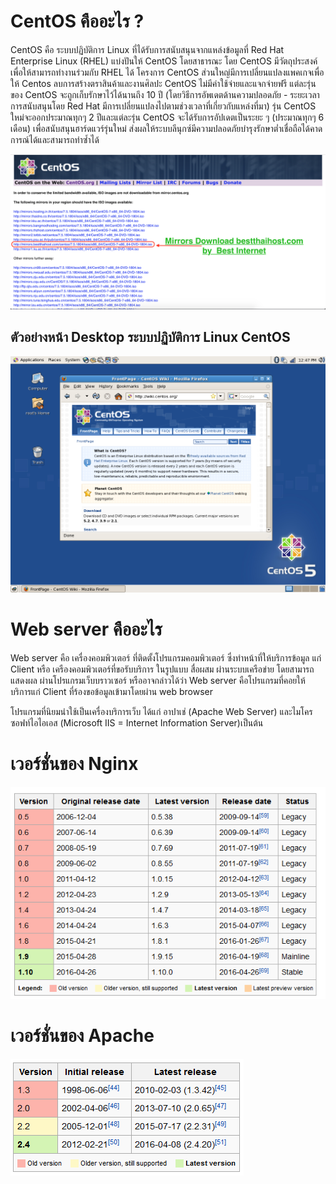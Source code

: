 # CentOS คืออะไร ?

CentOS คือ ระบบปฏิบัติการ Linux ที่ได้รับการสนับสนุนจากแหล่งข้อมูลที่ Red Hat Enterprise Linux (RHEL) แบ่งปันให้ CentOS โดยสาธารณะ 
โดย CentOS มีวัตถุประสงค์เพื่อให้สามารถทำงานร่วมกับ RHEL ได้ โครงการ CentOS ส่วนใหญ่มีการเปลี่ยนแปลงแพคเกจเพื่อให้ Centos ลบการสร้างตราสินค้าและงานศิลปะ CentOS 
ไม่มีค่าใช้จ่ายและแจกจ่ายฟรี แต่ละรุ่นของ CentOS จะถูกเก็บรักษาไว้ได้นานถึง 10 ปี 
(โดยวิธีการอัพเดตด้านความปลอดภัย - ระยะเวลาการสนับสนุนโดย Red Hat มีการเปลี่ยนแปลงไปตามช่วงเวลาที่เกี่ยวกับแหล่งที่มา) 
รุ่น CentOS ใหม่จะออกประมาณทุกๆ 2 ปีและแต่ละรุ่น CentOS จะได้รับการอัปเดตเป็นระยะ ๆ (ประมาณทุกๆ 6 เดือน) เพื่อสนับสนุนฮาร์ดแวร์รุ่นใหม่ 
ส่งผลให้ระบบลีนุกซ์มีความปลอดภัยบำรุงรักษาต่ำเชื่อถือได้คาดการณ์ได้และสามารถทำซ้ำได้

![Image](centos1.png)

## ตัวอย่างหน้า Desktop ระบบปฏิบัติการ Linux CentOS

![Image](screenshot-centos.png)

# Web server คืออะไร

Web server คือ เครื่องคอมพิวเตอร์ ที่ติดตั้งโปรแกรมคอมพิวเตอร์ ซึ่งทำหน้าที่ให้บริการข้อมูล แก่ Client หรือ เครืองคอมพิวเตอร์ที่ขอรับบริการ ในรูปแบบ สื่อผสม 
ผ่านระบบเครือข่าย โดยสามารถแสดงผล ผ่านโปรแกรมเว็บบราวเซอร์ หรืออาจกล่าวได้ว่า Web server คือโปรแกรมที่คอยให้บริการแก่ Client 
ที่ร้องขอข้อมูลเข้ามาโดยผ่าน web browser

โปรแกรมที่นิยมนำใช้เป็นเครื่องบริการเว็บ ได้แก่ อาปาเช่ (Apache Web Server) และไมโครซอฟท์ไอไอเอส (Microsoft IIS = Internet Information Server)เป็นต้น

# เวอร์ชั่นของ Nginx

![Image](index.png)

# เวอร์ชั่นของ Apache

![Image](Apache.png)
